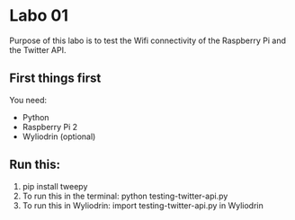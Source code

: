 # Labo 01

Purpose of this labo is to test the Wifi connectivity of the Raspberry Pi and the Twitter API. 

## First things first
You need:
- Python
- Raspberry Pi 2
- Wyliodrin (optional)

## Run this:
1. pip install tweepy
2. To run this in the terminal: python testing-twitter-api.py
3. To run this in Wyliodrin: import testing-twitter-api.py in Wyliodrin


